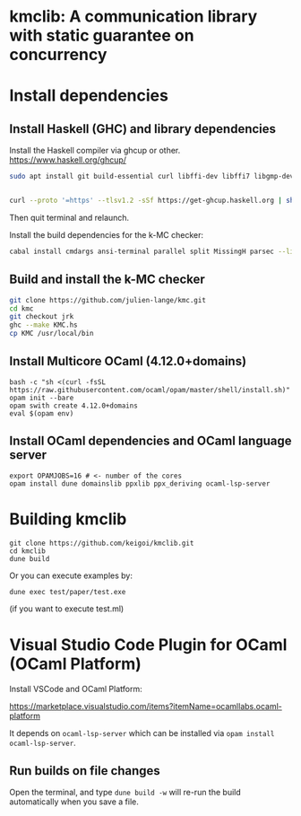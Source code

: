 # kmclib: A communication library with static guarantee on concurrency



# Install dependencies

## Install Haskell (GHC) and library dependencies


Install the Haskell compiler via ghcup or other.
  https://www.haskell.org/ghcup/

```sh
sudo apt install git build-essential curl libffi-dev libffi7 libgmp-dev libgmp10 libncurses-dev libncurses5 libtinfo5


curl --proto '=https' --tlsv1.2 -sSf https://get-ghcup.haskell.org | sh
```

Then quit terminal and relaunch.


Install the build dependencies for the k-MC checker:

```sh
cabal install cmdargs ansi-terminal parallel split MissingH parsec --lib
```


## Build and install the k-MC checker

```sh
git clone https://github.com/julien-lange/kmc.git
cd kmc
git checkout jrk
ghc --make KMC.hs
cp KMC /usr/local/bin
```

## Install Multicore OCaml (4.12.0+domains)

```
bash -c "sh <(curl -fsSL https://raw.githubusercontent.com/ocaml/opam/master/shell/install.sh)"
opam init --bare
opam swith create 4.12.0+domains
eval $(opam env)
```

## Install OCaml dependencies and OCaml language server

```
export OPAMJOBS=16 # <- number of the cores
opam install dune domainslib ppxlib ppx_deriving ocaml-lsp-server
```



# Building kmclib

```
git clone https://github.com/keigoi/kmclib.git
cd kmclib
dune build
```

Or you can execute examples by:

```
dune exec test/paper/test.exe
```

(if you want to execute test.ml)


# Visual Studio Code Plugin for OCaml (OCaml Platform)

Install VSCode and OCaml Platform:

https://marketplace.visualstudio.com/items?itemName=ocamllabs.ocaml-platform

It depends on `ocaml-lsp-server` which can be installed via `opam install ocaml-lsp-server`.

## Run builds on file changes

Open the terminal, and type `dune build -w` will re-run the build automatically when you save a file.


